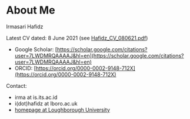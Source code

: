 # About Me
Irmasari Hafidz

Latest CV dated: 8 June 2021 (see [Hafidz_CV_080621.pdf](https://github.com/irhafidz/about/blob/main/Hafidz_CV_080621.pdf))

- Google Scholar: [https://scholar.google.com/citations?user=7LWDMRQAAAAJ&hl=en](https://scholar.google.com/citations?user=7LWDMRQAAAAJ&hl=en) 
- ORCID: [https://orcid.org/0000-0002-9148-712X](https://orcid.org/0000-0002-9148-712X)

Contact:
- irma at is.its.ac.id
- i(dot)hafidz at lboro.ac.uk
- [homepage at Loughborough University](https://www.lboro.ac.uk/departments/meme/staff/phd/irma-hafidz/)
